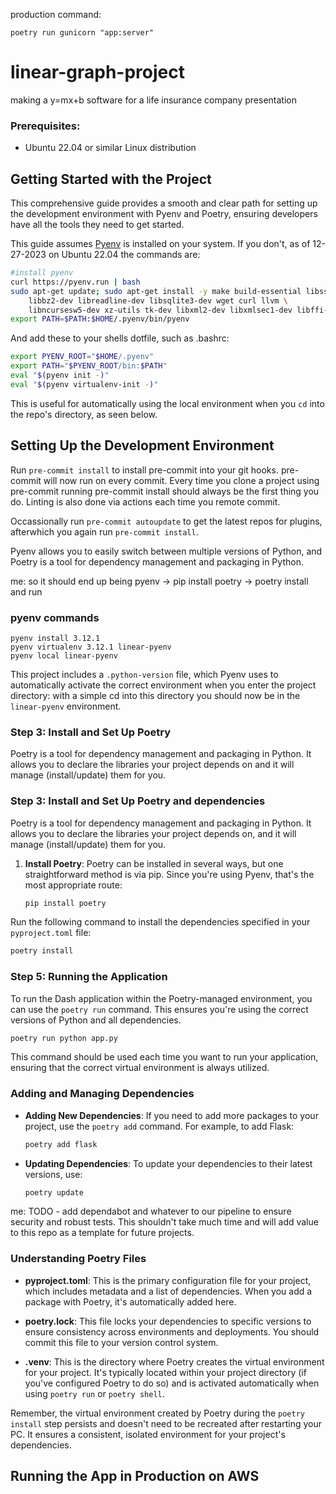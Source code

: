 production command:
```
poetry run gunicorn "app:server"
```




# linear-graph-project
making a y=mx+b software for a life insurance company presentation

### Prerequisites:
- Ubuntu 22.04 or similar Linux distribution

## Getting Started with the Project
This comprehensive guide provides a smooth and clear path for setting up the development environment with Pyenv and Poetry, ensuring developers have all the tools they need to get started.

This guide assumes [Pyenv](https://github.com/pyenv/pyenv) is installed on your system.  If you don't, as of 12-27-2023 on Ubuntu 22.04 the commands are:
```bash
#install pyenv
curl https://pyenv.run | bash
sudo apt-get update; sudo apt-get install -y make build-essential libssl-dev zlib1g-dev \
	libbz2-dev libreadline-dev libsqlite3-dev wget curl llvm \
	libncursesw5-dev xz-utils tk-dev libxml2-dev libxmlsec1-dev libffi-dev liblzma-dev
export PATH=$PATH:$HOME/.pyenv/bin/pyenv
```
And add these to your shells dotfile, such as .bashrc:
```bash
export PYENV_ROOT="$HOME/.pyenv"
export PATH="$PYENV_ROOT/bin:$PATH"
eval "$(pyenv init -)"
eval "$(pyenv virtualenv-init -)"
```
This is useful for automatically using the local environment when you `cd` into the repo's directory, as seen below.

## Setting Up the Development Environment

Run `pre-commit install` to install pre-commit into your git hooks. pre-commit will now run on every commit. Every time you clone a project using pre-commit running pre-commit install should always be the first thing you do.  Linting is also done via actions each time you remote commit.

Occassionally run `pre-commit autoupdate` to get the latest repos for plugins, afterwhich you again run `pre-commit install`.

Pyenv allows you to easily switch between multiple versions of Python, and Poetry is a tool for dependency management and packaging in Python.

me: so it should end up being pyenv -> pip install poetry -> poetry install and run

### pyenv commands
```
pyenv install 3.12.1
pyenv virtualenv 3.12.1 linear-pyenv
pyenv local linear-pyenv
```

This project includes a `.python-version` file, which Pyenv uses to automatically activate the correct environment when you enter the project directory:
with a simple cd into this directory you should now be in the `linear-pyenv` environment.

### Step 3: Install and Set Up Poetry

Poetry is a tool for dependency management and packaging in Python. It allows you to declare the libraries your project depends on and it will manage (install/update) them for you.

### Step 3: Install and Set Up Poetry and dependencies

Poetry is a tool for dependency management and packaging in Python. It allows you to declare the libraries your project depends on, and it will manage (install/update) them for you.

1. **Install Poetry**:
   Poetry can be installed in several ways, but one straightforward method is via pip. Since you're using Pyenv, that's the most appropriate route:
   ```bash
   pip install poetry
   ```

 Run the following command to install the dependencies specified in your `pyproject.toml` file:
   ```bash
   poetry install
```

### Step 5: Running the Application

To run the Dash application within the Poetry-managed environment, you can use the `poetry run` command. This ensures you're using the correct versions of Python and all dependencies.

```bash
poetry run python app.py
```

This command should be used each time you want to run your application, ensuring that the correct virtual environment is always utilized.

### Adding and Managing Dependencies

- **Adding New Dependencies**:
  If you need to add more packages to your project, use the `poetry add` command. For example, to add Flask:

  ```bash
  poetry add flask
  ```

- **Updating Dependencies**:
  To update your dependencies to their latest versions, use:

  ```bash
  poetry update
  ```

me: TODO - add dependabot and whatever to our pipeline to ensure security and robust tests.  This shouldn't take much time and will add value to this repo as a template for future projects.

### Understanding Poetry Files

- **pyproject.toml**: This is the primary configuration file for your project, which includes metadata and a list of dependencies. When you add a package with Poetry, it's automatically added here.

- **poetry.lock**: This file locks your dependencies to specific versions to ensure consistency across environments and deployments. You should commit this file to your version control system.

- **.venv**: This is the directory where Poetry creates the virtual environment for your project. It's typically located within your project directory (if you've configured Poetry to do so) and is activated automatically when using `poetry run` or `poetry shell`.

Remember, the virtual environment created by Poetry during the `poetry install` step persists and doesn't need to be recreated after restarting your PC. It ensures a consistent, isolated environment for your project's dependencies.


## Running the App in Production on AWS
